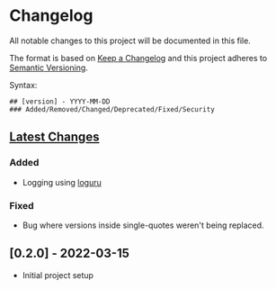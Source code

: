 # Changelog

All notable changes to this project will be documented in this file.

The format is based on [Keep a Changelog](http://keepachangelog.com/en/1.0.0/)
and this project adheres to [Semantic Versioning](http://semver.org/spec/v2.0.0.html).

Syntax:

```text
## [version] - YYYY-MM-DD
### Added/Removed/Changed/Deprecated/Fixed/Security
```

## [Latest Changes]

### Added
- Logging using [loguru](https://github.com/Delgan/loguru)

### Fixed
- Bug where versions inside single-quotes weren't being replaced.

## [0.2.0] - 2022-03-15

- Initial project setup


[Latest Changes]: https://github.com/lucasmelin/molting/compare/v0.2.0...HEAD
